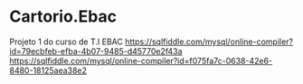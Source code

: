# Cartorio.Ebac
Projeto 1 do curso de T.I EBAC
https://sqlfiddle.com/mysql/online-compiler?id=79ecbfeb-efba-4b07-9485-d45770e2f43a
https://sqlfiddle.com/mysql/online-compiler?id=f075fa7c-0638-42e6-8480-18125aea38e2
